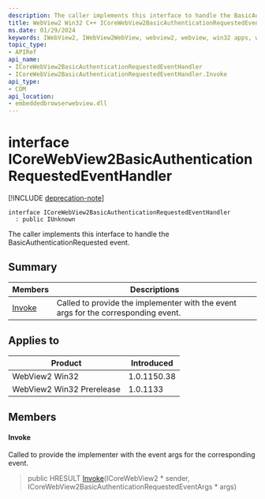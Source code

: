 ```yaml
---
description: The caller implements this interface to handle the BasicAuthenticationRequested event.
title: WebView2 Win32 C++ ICoreWebView2BasicAuthenticationRequestedEventHandler
ms.date: 01/29/2024
keywords: IWebView2, IWebView2WebView, webview2, webview, win32 apps, win32, edge, ICoreWebView2, ICoreWebView2Controller, browser control, edge html, ICoreWebView2BasicAuthenticationRequestedEventHandler
topic_type: 
- APIRef
api_name:
- ICoreWebView2BasicAuthenticationRequestedEventHandler
- ICoreWebView2BasicAuthenticationRequestedEventHandler.Invoke
api_type:
- COM
api_location:
- embeddedbrowserwebview.dll
---
```


# interface ICoreWebView2BasicAuthenticationRequestedEventHandler

[!INCLUDE [deprecation-note](../includes/deprecation-note.md)]

```
interface ICoreWebView2BasicAuthenticationRequestedEventHandler
  : public IUnknown
```

The caller implements this interface to handle the BasicAuthenticationRequested event.

## Summary

 Members                        | Descriptions
--------------------------------|---------------------------------------------
[Invoke](#invoke) | Called to provide the implementer with the event args for the corresponding event.

## Applies to

Product                         | Introduced
--------------------------------|---------------------------------------------
WebView2 Win32            |    1.0.1150.38
WebView2 Win32 Prerelease |    1.0.1133

## Members

#### Invoke

Called to provide the implementer with the event args for the corresponding event.

> public HRESULT [Invoke](#invoke)(ICoreWebView2 * sender, ICoreWebView2BasicAuthenticationRequestedEventArgs * args)

